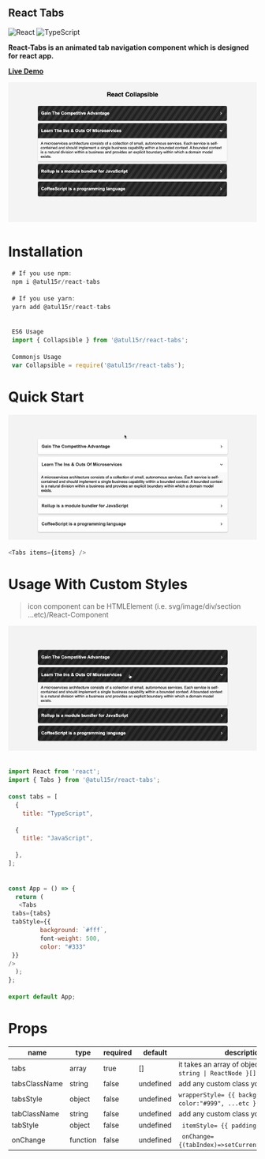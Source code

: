 ## React Tabs

![React](https://img.shields.io/badge/react-%2320232a.svg?style=for-the-badge&logo=react&logoColor=%2361DAFB)
![TypeScript](https://img.shields.io/badge/typescript-%23007ACC.svg?style=for-the-badge&logo=typescript&logoColor=white)

**React-Tabs is an animated tab navigation component which is designed for react
app.**

**[Live Demo](https://codesandbox.io/s/t-react-tab-mdnzqn?file=/src/App.js)**

![Alt text](visual/react-collapsible.png?raw=true 'React Tabs')

# Installation

```js
 # If you use npm:
 npm i @atul15r/react-tabs

 # If you use yarn:
 yarn add @atul15r/react-tabs


 ES6 Usage
 import { Collapsible } from '@atul15r/react-tabs';

 Commonjs Usage
 var Collapsible = require('@atul15r/react-tabs');

```

# Quick Start

![Alt text](visual/react-collapsible-simple.gif?raw=true 'React Collapsible')

```js
<Tabs items={items} />
```

# Usage With Custom Styles

> icon component can be HTMLElement (i.e. svg/image/div/section
> ...etc)/React-Component

![Alt text](visual/react-collapsible-black.gif?raw=true 'React Collapsible')

```js

import React from 'react';
import { Tabs } from '@atul15r/react-tabs';

const tabs = [
  {
    title: "TypeScript",

  {
    title: "JavaScript",

  },
];


const App = () => {
  return (
   <Tabs
 tabs={tabs}
 tabStyle={{
         background: `#fff`,
         font-weight: 500,
         color: "#333"
 }}
/>
  );
};

export default App;

```

# Props

| name          | type     | required | default   | description                                                    |
| ------------- | -------- | -------- | --------- | -------------------------------------------------------------- |
| tabs          | array    | true     | []        | it takes an array of object `{ title: string \| ReactNode }[]` |
| tabsClassName | string   | false    | undefined | add any custom class you want                                  |
| tabsStyle     | object   | false    | undefined | `wrapperStyle= {{ background:"#ccc", color:"#999", ...etc }}`  |
| tabClassName  | string   | false    | undefined | add any custom class you want                                  |
| tabStyle      | object   | false    | undefined | ` itemStyle= {{ padding:4, }}`                                 |
| onChange      | function | false    | undefined | ` onChange={(tabIndex)=>setCurrentTab(tabIndex)}`              |
